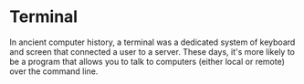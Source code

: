 [Title]: # (Terminal)
[Difficulty]: # (Beginner)
[Order]: # (117)

# Terminal

In ancient computer history, a terminal was a dedicated system of keyboard and screen that connected a user to a server. These days, it's more likely to be a program that allows you to talk to computers (either local or remote) over the command line.